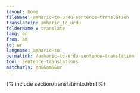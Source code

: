 ```yaml
---
layout: home
fileName: amharic-to-urdu-sentence-translation
translatein: amharic_to_urdu
folderName : translate
lang: en
from: am
to: ur
langname: amharic-to
permalink: /amharic-to-urdu-sentence-translation
tool: sentence-translations
matchurls: en&&am&&ur
---
```

{% include section/translateinto.html %}
